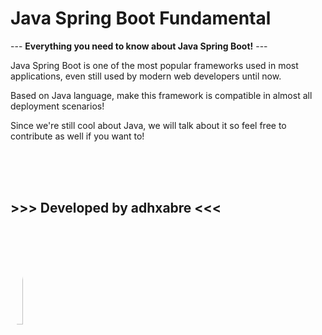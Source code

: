 # Java Spring Boot Fundamental

\--- **Everything you need to know about Java Spring Boot!** ---

Java Spring Boot is one of the most popular frameworks used in most applications, even still used by modern web developers until now.

Based on Java language, make this framework is compatible in almost all deployment scenarios!

Since we're still cool about Java, we will talk about it so feel free to contribute as well if you want to!

<br />
<br />
<br />

## \>>> __Developed by adhxabre__ <<<

<img src="https://avatars.githubusercontent.com/u/108639591?v=4" alt="userImg" width="20%" height="auto" style="border-radius: 100%; margin: 0 auto">
